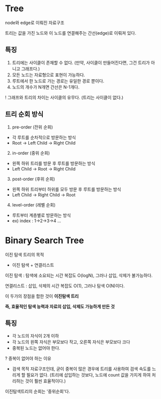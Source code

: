 # Tree

node와 edge로 이뤄진 자료구조

트리는 값을 가진 노드와 이 노드를 연결해주는 간선(edge)로 이뤄져 있다.

## 특징

1. 트리에는 사이클이 존재할 수 없다. (만약, 사이클이 만들어진다면, 그건 트리가 아니고 그래프다.)
2. 모든 노드는 자료형으로 표현이 가능하다.
3. 루트에서 한 노드로 가는 경로는 유일한 경로 뿐이다.
4. 노드의 개수가 N개면 간선은 N-1개다.

! 그래프와 트리의 차이는 사이클의 유무다. (트리는 사이클이 없다.)

## 트리 순회 방식

1. pre-order (전위 순회)

- 각 루트를 순차적으로 방문하는 방식
- Root -> Left Child -> Right Child

2. in-order (중위 순회)

- 왼쪽 하위 트리를 방문 후 루트를 방문하는 방식
- Left Child -> Root -> Right Child

3. post-order (후위 순회)

- 왼쪽 하위 트리부터 하위를 모두 방문 후 루트를 방문하는 방식
- Left Child -> Right Child -> Root

4. level-order (레벨 순회)

- 루트부터 계층별로 방문하는 방식
- ex) index : 1->2->3->4 ...

# Binary Search Tree

이진 탐색 트리의 목적

- 이진 탐색 + 연결리스트

이진 탐색 : 탐색에 소요되는 시간 복잡도 O(logN), 그러나 삽입, 삭제가 불가능하다.

연결리스트 : 삽입, 삭제의 시간 복잡도 O(1), 그러나 탐색 O(N)이다.

이 두가의 장점을 합한 것이 **이진탐색 트리**

**즉, 효율적인 탐색 능력과 자료의 삽입, 삭제도 가능하게 만든 것**

## 특징

- 각 노드의 자식이 2개 이하
- 각 노드의 왼쪽 자식은 부모보다 작고, 오른쪽 자식은 부모보다 크다
- 중복된 노드는 없어야 한다.

? 중복이 없어야 하는 이유

- 검색 목적 자료구조인데, 굳이 중복이 많은 경우에 트리를 사용하여 검색 속도를 느리게 할 필요가 없다.
  (트리에 삽입하는 것보다, 노드에 count 값을 가지게 하여 처리하는 것이 훨씬 효율적이다.)

이진탐색트리의 순회는 '중위순회'다.

